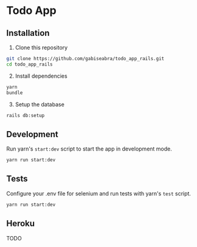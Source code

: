 # Todo App

## Installation

1. Clone this repository

```sh
git clone https://github.com/gabiseabra/todo_app_rails.git
cd todo_app_rails
```

2. Install dependencies

```sh
yarn
bundle
```

3. Setup the database

```sh
rails db:setup
```

## Development

Run yarn's `start:dev` script to start the app in development mode.

```sh
yarn run start:dev
```

## Tests

Configure your .env file for selenium and run tests with yarn's `test` script.

```sh
yarn run start:dev
```

## Heroku

TODO
